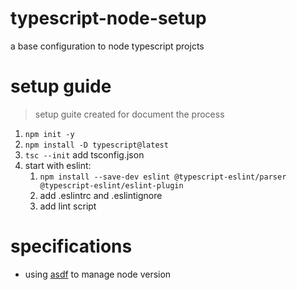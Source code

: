 # typescript-node-setup
a base configuration to node typescript projcts

# setup guide
> setup guite created for document the process
1. `npm init -y`
2. `npm install -D typescript@latest`
3. `tsc --init` add tsconfig.json
4. start with eslint: 
    1. `npm install --save-dev eslint @typescript-eslint/parser @typescript-eslint/eslint-plugin` 
    2. add .eslintrc and .eslintignore
    3. add lint script

# specifications
- using [asdf](https://github.com/asdf-vm/asdf) to manage node version
